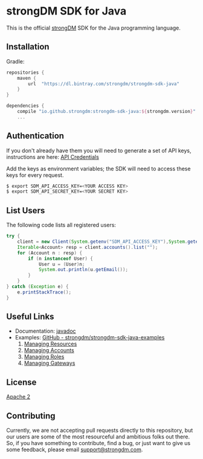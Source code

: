 # strongDM SDK for Java

This is the official [strongDM](https://www.strongdm.com/) SDK for the Java programming language.

## Installation

Gradle:

```gradle
repositories {
    maven {
        url  "https://dl.bintray.com/strongdm/strongdm-sdk-java" 
    }   
}

dependencies {
    compile "io.github.strongdm:strongdm-sdk-java:${strongdm.version}"
	...
```

## Authentication

If you don't already have them you will need to generate a set of API keys, instructions are here: [API Credentials](https://www.strongdm.com/docs/admin-guide/api-credentials/)

Add the keys as environment variables; the SDK will need to access these keys for every request.
```bash
$ export SDM_API_ACCESS_KEY=<YOUR ACCESS KEY>
$ export SDM_API_SECRET_KEY=<YOUR SECRET KEY>
```

## List Users
The following code lists all registered users:

```java
try {
	client = new Client(System.getenv("SDM_API_ACCESS_KEY"),System.getenv("SDM_API_SECRET_KEY"));
	Iterable<Account> resp = client.accounts().list("");
	for (Account n : resp) {
		if (n instanceof User) {
			User u = (User)n;
			System.out.println(u.getEmail());
		}
	}
} catch (Exception e) {
	e.printStackTrace();
}
```

## Useful Links

* Documentation:  [javadoc](https://strongdm.github.io/strongdm-sdk-java-docs/)
* Examples: [GitHub - strongdm/strongdm-sdk-java-examples](https://github.com/strongdm/strongdm-sdk-java-examples)
	1. [Managing Resources](https://github.com/strongdm/strongdm-sdk-java-examples/tree/master/1_managing_resources)
	2. [Managing Accounts](https://github.com/strongdm/strongdm-sdk-java-examples/tree/master/2_managing_accounts)
	3. [Managing Roles](https://github.com/strongdm/strongdm-sdk-java-examples/tree/master/3_managing_roles)
	4. [Managing Gateways](https://github.com/strongdm/strongdm-sdk-java-examples/tree/master/4_managing_gateways)
	
## License

[Apache 2](https://github.com/strongdm/strongdm-sdk-java/blob/master/LICENSE)

## Contributing 

Currently, we are not accepting pull requests directly to this repository, but our users are some of the most resourceful and ambitious folks out there. So, if you have something to contribute, find a bug, or just want to give us some feedback, please email <support@strongdm.com>.
